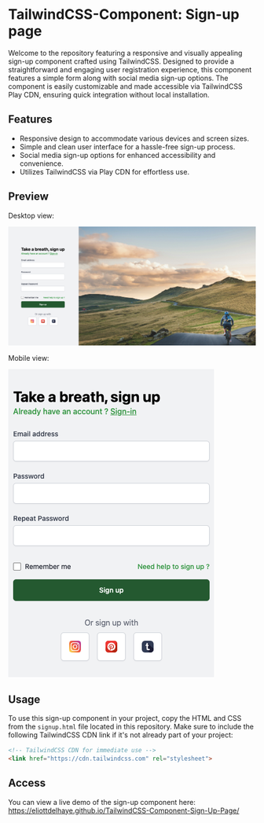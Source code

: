 # TailwindCSS-Component: Sign-up page

Welcome to the repository featuring a responsive and visually appealing sign-up component crafted using TailwindCSS. 
Designed to provide a straightforward and engaging user registration experience, this component features a simple form along with social media sign-up options. 
The component is easily customizable and made accessible via TailwindCSS Play CDN, ensuring quick integration without local installation.

## Features

- Responsive design to accommodate various devices and screen sizes.
- Simple and clean user interface for a hassle-free sign-up process.
- Social media sign-up options for enhanced accessibility and convenience.
- Utilizes TailwindCSS via Play CDN for effortless use.

## Preview

Desktop view:

![Desktop View](captures/capture-1.png)

Mobile view:

![Mobile View](captures/capture-2.png)

## Usage

To use this sign-up component in your project, copy the HTML and CSS from the `signup.html` file located in this repository. Make sure to include the following TailwindCSS CDN link if it's not already part of your project:

```html
<!-- TailwindCSS CDN for immediate use -->
<link href="https://cdn.tailwindcss.com" rel="stylesheet">
```

## Access

You can view a live demo of the sign-up component here: https://eliottdelhaye.github.io/TailwindCSS-Component-Sign-Up-Page/
